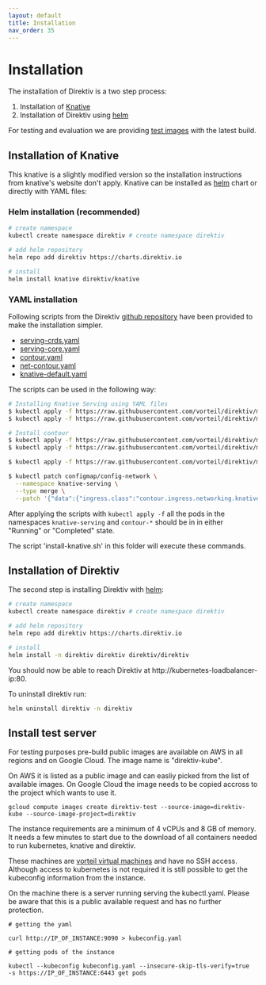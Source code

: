 ```yaml
---
layout: default
title: Installation
nav_order: 35
---
```


# Installation

The installation of Direktiv is a two step process:
1. Installation of [Knative](https://knative.dev/)
2. Installation of Direktiv using [helm](https://helm.sh/)

For testing and evaluation we are providing [test images](#install-test-server) with the
latest build.

## Installation of Knative
This knative is a slightly modified version so the installation instructions from knative's website don't apply. Knative can be installed as [helm](https://helm.sh/) chart or directly with YAML files:

### Helm installation (recommended)

```sh
# create namespace
kubectl create namespace direktiv # create namespace direktiv

# add helm repository
helm repo add direktiv https://charts.direktiv.io

# install
helm install knative direktiv/knative  
```

### YAML installation

Following scripts from the Direktiv [github repository](https://github.com/vorteil/direktiv/tree/main/scripts/knative) have been provided to make the installation simpler.

- [serving-crds.yaml](https://github.com/vorteil/direktiv/tree/main/scripts/knative/serving-crds.yaml)
- [serving-core.yaml](https://github.com/vorteil/direktiv/tree/main/scripts/knative/serving-core.yaml)
- [contour.yaml](https://github.com/vorteil/direktiv/tree/main/scripts/knative/contour.yaml)
- [net-contour.yaml](https://github.com/vorteil/direktiv/tree/main/scripts/knative/net-contour.yaml)
- [knative-default.yaml](https://github.com/vorteil/direktiv/tree/main/scripts/knative/knative-default.yaml)

The scripts can be used in the following way:

```sh
# Installing Knative Serving using YAML files
$ kubectl apply -f https://raw.githubusercontent.com/vorteil/direktiv/main/scripts/knative/serving-crds.yaml
$ kubectl apply -f https://raw.githubusercontent.com/vorteil/direktiv/main/scripts/knative/serving-core.yaml

# Install contour
$ kubectl apply -f https://raw.githubusercontent.com/vorteil/direktiv/main/scripts/knative/contour.yaml
$ kubectl apply -f https://raw.githubusercontent.com/vorteil/direktiv/main/scripts/knative/net-contour.yaml

$ kubectl apply -f https://raw.githubusercontent.com/vorteil/direktiv/main/scripts/knative/knative-default.yaml

$ kubectl patch configmap/config-network \
  --namespace knative-serving \
  --type merge \
  --patch '{"data":{"ingress.class":"contour.ingress.networking.knative.dev"}}'
```

After applying the scripts with `kubectl apply -f` all the pods in the namespaces `knative-serving` and `contour-*` should be in in either "Running" or "Completed" state.

The script 'install-knative.sh' in this folder will execute these commands.

## Installation of Direktiv
The second step is installing Direktiv with [helm](https://helm.sh/):

```sh
# create namespace
kubectl create namespace direktiv # create namespace direktiv

# add helm repository
helm repo add direktiv https://charts.direktiv.io

# install
helm install -n direktiv direktiv direktiv/direktiv  
```

You should now be able to reach Direktiv at http://kubernetes-loadbalancer-ip:80.

To uninstall direktiv run:

```sh
helm uninstall direktiv -n direktiv
```

## Install test server

For testing purposes pre-build public images are available on AWS in all regions and on Google Cloud. The image name is "direktiv-kube".

On AWS it is listed as a public image and can easliy picked from the list of available images. On Google Cloud the image needs to be copied accross to the project which wants to use it.

```
gcloud compute images create direktiv-test --source-image=direktiv-kube --source-image-project=direktiv
```

The instance requirements are a minimum of 4 vCPUs and 8 GB of memory. It needs a few minutes to start due to the download of all containers needed to run kubernetes, knative and direktiv.

These machines are [vorteil virtual machines](https://github.com/vorteil/vorteil) and have no SSH access. Although access to kubernetes is not required it is still possible to get the kubeconfig information from the instance.

On the machine there is a server running serving the kubectl.yaml. Please be aware that this is a public available request and has no further protection.

```
# getting the yaml

curl http://IP_OF_INSTANCE:9090 > kubeconfig.yaml

# getting pods of the instance

kubectl --kubeconfig kubeconfig.yaml --insecure-skip-tls-verify=true  -s https://IP_OF_INSTANCE:6443 get pods

```
